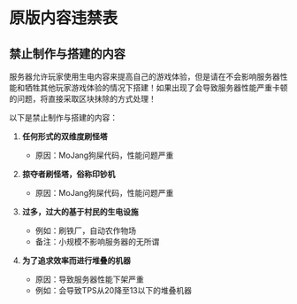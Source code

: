# 原版内容违禁表

## 禁止制作与搭建的内容

服务器允许玩家使用生电内容来提高自己的游戏体验，但是请在不会影响服务器性能和牺牲其他玩家游戏体验的情况下搭建！如果出现了会导致服务器性能严重卡顿的问题，将直接采取区块抹除的方式处理！

以下是禁止制作与搭建的内容：

1. **任何形式的双维度刷怪塔**
   - 原因：MoJang狗屎代码，性能问题严重

2. **掠夺者刷怪塔，俗称印钞机**
   - 原因：MoJang狗屎代码，性能问题严重

3. **过多，过大的基于村民的生电设施**
   - 例如：刷铁厂，自动农作物场
   - 备注：小规模不影响服务器的无所谓

4. **为了追求效率而进行堆叠的机器**
   - 原因：导致服务器性能下架严重
   - 例如：会导致TPS从20降至13以下的堆叠机器